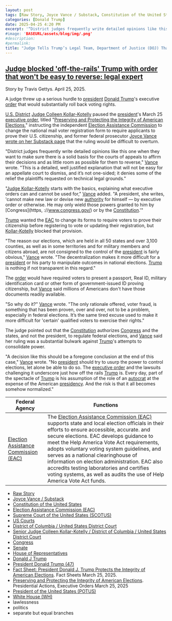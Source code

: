 ```yaml
---
layout: post
tags: [Raw Story, Joyce Vance / Substack, Constitution of the United States, Election Assistance Commission (EAC), Supreme Court of the United States (SCOTUS), US Courts, District of Columbia / United States District Court, Senior Judge Colleen Kollar-Kotelly / District of Columbia / United States District Court, Congress, Senate, House of Representatives, Donald J Trump, President Donald Trump (47), Fact Sheet: President Donald J. Trump Protects the Integrity of American Elections. Fact Sheets March 25 2025., Preserving and Protecting the Integrity of American Elections. Presidential Actions Executive Orders March 25 2025, President of the United States (POTUS), White House (WH), lawlessness, politics, separate but equal branches]
categories: [Donald Trump]
date: 2025-04-25 4:20 PM
excerpt: '“District judges frequently write detailed opinions like this one when they want to make sure there is a solid basis for the courts of appeals to affirm their decisions and as little room as possible for them to reverse. This is a detailed, well justified explanation that will not be easy for an appellate court to dismiss, and it’s not one-sided; it denies some of the relief the plaintiffs requested on technical legal grounds.” – Joyce Vance, Law Prof, MSNBC/NBC Legal Analyst" 
#image: 'BASEURL/assets/blog/img/.png'
#description:
#permalink:
title: "Judge Tells Trump’s Legal Team, Department of Justice (DOJ) That He Cannot Create Law!"
---
```



## [Judge blocked 'off-the-rails' Trump with order that won't be easy to reverse: legal expert](https://www.rawstory.com/judge-2671843169/)

Story by Travis Gettys. April 25, 2025.

A judge threw up a serious hurdle to [president](https://www.whitehouse.gov/) [Donald Trump](https://www.donaldjtrump.com/)'s executive [order](https://www.rawstory.com/five-alarm-fire-expert-warns-trump-s-new-bully-tactic-is-on-2026-election/?) that would substantially roll back voting rights.

[U.S. District](https://www.dcd.uscourts.gov/) [Judge Colleen Kollar-Kotelly](https://www.dcd.uscourts.gov/content/senior-judge-colleen-kollar-kotelly) paused the [president](https://www.whitehouse.gov/)'s March 25 [executive order](https://www.whitehouse.gov/presidential-actions/2025/03/preserving-and-protecting-the-integrity-of-american-elections/), titled "[Preserving and Protecting the Integrity of American Elections](https://www.whitehouse.gov/presidential-actions/2025/03/preserving-and-protecting-the-integrity-of-american-elections/)," instructing the independent [Election Assistance Commission](http://www.eac.gov/) to change the national mail voter registration form to require applicants to prove their U.S. citizenship, and former federal prosecutor [Joyce Vance wrote on her Substack page](https://joycevance.substack.com/p/the-executive-order-to-end-voting?r=yzqcr&triedRedirect=true) that the ruling would be difficult to overturn.

"District judges frequently write detailed opinions like this one when they want to make sure there is a solid basis for the courts of appeals to affirm their decisions and as little room as possible for them to reverse," [Vance](https://substack.com/@joycevance) wrote. "This is a detailed, well justified explanation that will not be easy for an appellate court to dismiss, and it’s not one-sided; it denies some of the relief the plaintiffs requested on technical legal grounds."

"[Judge Kollar-Kotelly](https://www.dcd.uscourts.gov/content/senior-judge-colleen-kollar-kotelly) starts with the basics, explaining what executive orders can and cannot be used for," [Vance](https://substack.com/@joycevance) added. "A president, she writes, 'cannot make new law or devise new [authority](https://www.rawstory.com/trump-voting-rights-executive-order/?) for himself — by executive order or otherwise. He may only wield those powers granted to him by [Congress](https, ://www.congress.gov/) or by the [Constitution](https://constitution.congress.gov/).'"

[Trump](https://www.donaldjtrump.com/) wanted the [EAC](http://www.eac.gov/) to change its forms to require voters to prove their citizenship before registering to vote or updating their registration, but [Kollar-Kotelly](https://www.dcd.uscourts.gov/content/senior-judge-colleen-kollar-kotelly) blocked that provision.

"The reason our elections, which are held in all 50 states and over 3,100 counties, as well as in some territories and for military members and citizens abroad, are not consigned to the control of the [president](https://www.whitehouse.gov/) is fairly obvious," [Vance](https://substack.com/@joycevance) wrote. "The decentralization makes it more difficult for a [president](https://www.whitehouse.gov/) or his party to manipulate outcomes in national elections. [Trump](https://www.donaldjtrump.com/) is nothing if not transparent in this regard."

The [order](https://www.whitehouse.gov/presidential-actions/2025/03/preserving-and-protecting-the-integrity-of-american-elections/) would have required voters to present a passport, Real ID, military identification card or other form of government-issued ID proving citizenship, but [Vance](https://substack.com/@joycevance) said millions of Americans don't have those documents readily available.

"So why do it?" [Vance](https://substack.com/@joycevance) wrote. "The only rationale offered, voter fraud, is something that has been proven, over and over, not to be a problem, especially in federal elections. It’s the same tired excuse used to make it more difficult for 'certain' qualified voters to exercise their rights."

The judge pointed out that the [Constitution](https://constitution.congress.gov/) authorizes [Congress](https://www.congress.gov/) and the states, and not the president, to regulate federal elections, and [Vance](https://substack.com/@joycevance) said her ruling was a substantial bulwark against [Trump](https://www.donaldjtrump.com/)'s attempts to consolidate power.

"A decision like this should be a foregone conclusion at the end of this case," [Vance](https://substack.com/@joycevance) wrote. "No [president](https://www.whitehouse.gov/) should try to usurp the power to control elections, let alone be able to do so. The [executive order](https://www.whitehouse.gov/presidential-actions/2025/03/preserving-and-protecting-the-integrity-of-american-elections/) and the lawsuits challenging it underscore just how off the rails [Trump](https://www.donaldjtrump.com/) is. Every day, part of the spectacle of [Trump](https://www.donaldjtrump.com/) is his assumption of the role of an [autocrat](https://www.donaldjtrump.com/) at the expense of the American [presidency](https://www.whitehouse.gov/). And the risk is that it all becomes somehow normalized."

| Federal Agency | Functions |
|---|---|
| [Election Assistance Commission (EAC)](http://www.eac.gov/) | The [Election Assistance Commission (EAC)](http://www.eac.gov/) supports state and local election officials in their efforts to ensure accessible, accurate. and secure elections. EAC develops guidance to meet the Help America Vote Act requirements, adopts voluntary voting system guidelines, and serves as a national clearinghouse of information on election administration. EAC also accredits testing laboratories and certifies voting systems, as well as audits the use of Help America Vote Act funds. |

- [Raw Story](https://www.rawstory.com/)
- [Joyce Vance / Substack](https://substack.com/@joycevance)
- [Constitution of the United States](https://constitution.congress.gov/)
- [Election Assistance Commission (EAC)](http://www.eac.gov/)
- [Supreme Court of the United States (SCOTUS)](https://www.supremecourt.gov/)
- [US Courts](https://www.uscourts.gov/)
- [District of Columbia / United States District Court](https://www.dcd.uscourts.gov/content/)
- [Senior Judge Colleen Kollar-Kotelly / District of Columbia / United States District Court](https://www.dcd.uscourts.gov/content/senior-judge-colleen-kollar-kotelly)
- [Congress](https://www.congress.gov/)
- [Senate](https://www.senate.gov/)
- [House of Representatives](https://www.house.gov/)
- [Donald J Trump](https://www.donaldjtrump.com)
- [President Donald Trump (47)](https://www.whitehouse.gov/administration/donald-j-trump/)
- [Fact Sheet: President Donald J. Trump Protects the Integrity of American Elections](https://www.whitehouse.gov/fact-sheets/2025/03/fact-sheet-president-donald-j-trump-protects-the-integrity-of-american-elections/). Fact Sheets March 25, 2025.
- [Preserving and Protecting the Integrity of American Elections](https://www.whitehouse.gov/presidential-actions/2025/03/preserving-and-protecting-the-integrity-of-american-elections/). Presidential Actions, Executive Orders March 25, 2025
- [President of the United States (POTUS)](https://www.whitehouse.gov/)
- [White House (WH)](https://www.whitehouse.gov/)
- lawlessness 
- politics 
- separate but equal branches
